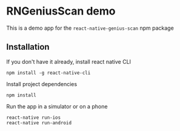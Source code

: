 # RNGeniusScan demo
This is a demo app for the `react-native-genius-scan` npm package

## Installation
If you don't have it already, install react native CLI
```
npm install -g react-native-cli
```

Install project dependencies
```
npm install
```

Run the app in a simulator or on a phone
```
react-native run-ios
react-native run-android
```